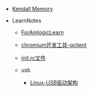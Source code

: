 * [Kendall Memory](/README.md)


* LearnNotes
  * [ForAmlogicLearn](/LearnNotes/ForAmlogicLearn.md)
  * [chromium开发工具-gclient](/LearnNotes/chromium开发工具-gclient.md)
  * [init.rc文件](/LearnNotes/init.rc文件.md)
  
  * usb
    * [Linux-USB驱动架构](/LearnNotes/USB/Linux-USB驱动架构.md)

